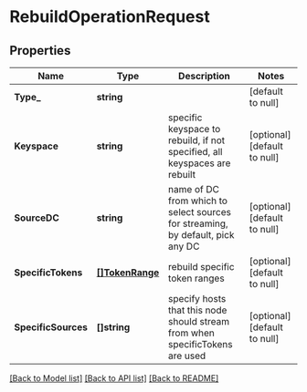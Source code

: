 # RebuildOperationRequest

## Properties
Name | Type | Description | Notes
------------ | ------------- | ------------- | -------------
**Type_** | **string** |  | [default to null]
**Keyspace** | **string** | specific keyspace to rebuild, if not specified, all keyspaces are rebuilt  | [optional] [default to null]
**SourceDC** | **string** | name of DC from which to select sources for streaming, by default, pick any DC  | [optional] [default to null]
**SpecificTokens** | [**[]TokenRange**](TokenRange.md) | rebuild specific token ranges  | [optional] [default to null]
**SpecificSources** | **[]string** | specify hosts that this node should stream from when specificTokens are used  | [optional] [default to null]

[[Back to Model list]](../README.md#documentation-for-models) [[Back to API list]](../README.md#documentation-for-api-endpoints) [[Back to README]](../README.md)

